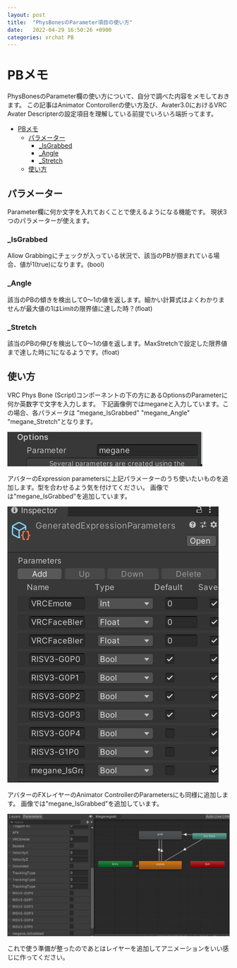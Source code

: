 ```yaml
---
layout: post
title:  "PhysBonesのParameter項目の使い方"
date:   2022-04-29 16:50:26 +0900
categories: vrchat PB
---
```




# PBメモ

PhysBonesのParameter欄の使い方について、自分で調べた内容をメモしておきます。
この記事はAnimator Contorollerの使い方及び、Avater3.0におけるVRC Avater Descripterの設定項目を理解している前提でいろいろ端折ってます。

<!--ts-->

   * [PBメモ](#PBメモ)
      * [パラメーター](#パラメーター)
         * [_IsGrabbed](#_IsGrabbed)
         * [_Angle](#_Angle)
         * [_Stretch](#_Stretch)
      * [使い方](#使い方)

<!--te-->

## パラメーター

Parameter欄に何か文字を入れておくことで使えるようになる機能です。
現状3つのパラメーターが使えます。

### _IsGrabbed

Allow Grabbingにチェックが入っている状況で、該当のPBが掴まれている場合、値が1(true)になります。(bool)

### _Angle

該当のPBの傾きを検出して0～1の値を返します。細かい計算式はよくわかりませんが最大値の1はLimitの限界値に達した時？(float)


### _Stretch

該当のPBの伸びを検出して0～1の値を返します。MaxStretchで設定した限界値まで達した時に1になるようです。(float)

## 使い方

VRC Phys Bone (Script)コンポーネントの下の方にあるOptionsのParameterに何か英数字で文字を入力します。
下記画像例ではmeganeと入力しています。この場合、各パラメータは "megane_IsGrabbed" "megane_Angle" "megane_Stretch"となります。

<img src="/images/PhysBones_memo.assets/pb_parameter.jpg"  />

アバターのExpression parametersに上記パラメーターのうち使いたいものを追加します。型を合わせるよう気を付けてください。
画像では"megane_IsGrabbed"を追加しています。

<img src="/images/PhysBones_memo.assets/ex_parameter.jpg"  />

アバターのFXレイヤーのAnimator ControllerのParametersにも同様に追加します。
画像では"megane_IsGrabbed"を追加しています。

<img src="/images/PhysBones_memo.assets/animator.jpg"  />

これで使う準備が整ったのであとはレイヤーを追加してアニメーションをいい感じに作ってください。

